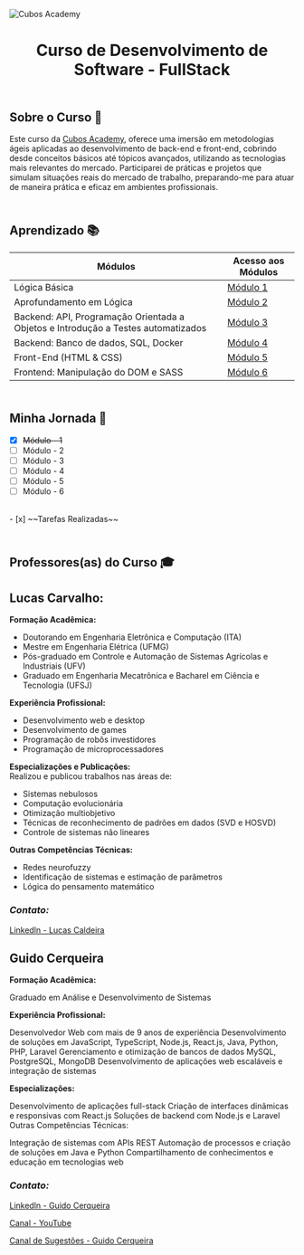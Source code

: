 
![Cubos Academy](https://i.imgur.com/LpY2nT4.png)

<h1 align ='center'>Curso de Desenvolvimento de Software - FullStack</h1>  

## <br>**Sobre o Curso** 🚀

Este curso da [Cubos Academy](https://cubos.academy/cursos/desenvolvimento-de-software), oferece uma imersão em metodologias ágeis aplicadas ao desenvolvimento de back-end e front-end, cobrindo desde conceitos básicos até tópicos avançados, utilizando as tecnologias mais relevantes do mercado. Participarei de práticas e projetos que simulam situações reais do mercado de trabalho, preparando-me para atuar de maneira prática e eficaz em ambientes profissionais. 

## <br> **Aprendizado** 📚

| Módulos | Acesso aos Módulos                                                                                           |
|---------------|-------------------------------------------------------------------------------------------------------|
| Lógica Básica |[Módulo 1](https://github.com/BommerDev/Cubos-Academy---Desenvolvimento-de-Software/tree/Módulo-1)|
| Aprofundamento em Lógica |[Módulo 2](https://github.com/BommerDev/Cubos-Academy---Desenvolvimento-de-Software/tree/Módulo-2)|
| Backend: API, Programação Orientada a Objetos e Introdução a Testes automatizados |[Módulo 3](https://github.com/BommerDev/Cubos-Academy---Desenvolvimento-de-Software/tree/Módulo-3)|
| Backend: Banco de dados, SQL, Docker |[Módulo 4](https://github.com/BommerDev/Cubos-Academy---Desenvolvimento-de-Software/tree/Módulo-4)|
| Front-End (HTML & CSS) |[Módulo 5](https://github.com/BommerDev/Cubos-Academy---Desenvolvimento-de-Software/tree/Módulo-5)|
| Frontend: Manipulação do DOM e SASS |[Módulo 6](https://github.com/BommerDev/Cubos-Academy---Desenvolvimento-de-Software/tree/Módulo-6)|

## <br> **Minha Jornada** 🚩

- [x] ~~Módulo - 1~~
- [ ] Módulo - 2
- [ ] Módulo - 3 
- [ ] Módulo - 4 
- [ ] Módulo - 5
- [ ] Módulo - 6
<br>
- [x] ~~Tarefas Realizadas~~

## <br>**Professores(as) do Curso** 🎓


## Lucas Carvalho:

**Formação Acadêmica:**

- Doutorando em Engenharia Eletrônica e Computação (ITA)
- Mestre em Engenharia Elétrica (UFMG)
- Pós-graduado em Controle e Automação de Sistemas Agrícolas e Industriais (UFV)
- Graduado em Engenharia Mecatrônica e Bacharel em Ciência e Tecnologia (UFSJ)

**Experiência Profissional:**

- Desenvolvimento web e desktop
- Desenvolvimento de games
- Programação de robôs investidores
- Programação de microprocessadores

**Especializações e Publicações:**  
Realizou e publicou trabalhos nas áreas de:

- Sistemas nebulosos
- Computação evolucionária
- Otimização multiobjetivo
- Técnicas de reconhecimento de padrões em dados (SVD e HOSVD)
- Controle de sistemas não lineares

**Outras Competências Técnicas:**

- Redes neurofuzzy
- Identificação de sistemas e estimação de parâmetros
- Lógica do pensamento matemático

### *Contato:*

[Linkedln - Lucas Caldeira](https://www.linkedin.com/in/lucas-jorge-carvalho/)

## Guido Cerqueira

**Formação Acadêmica:**

Graduado em Análise e Desenvolvimento de Sistemas

**Experiência Profissional:**

Desenvolvedor Web com mais de 9 anos de experiência
Desenvolvimento de soluções em JavaScript, TypeScript, Node.js, React.js, Java, Python, PHP, Laravel
Gerenciamento e otimização de bancos de dados MySQL, PostgreSQL, MongoDB
Desenvolvimento de aplicações web escaláveis e integração de sistemas

**Especializações:**

Desenvolvimento de aplicações full-stack
Criação de interfaces dinâmicas e responsivas com React.js
Soluções de backend com Node.js e Laravel
Outras Competências Técnicas:

Integração de sistemas com APIs REST
Automação de processos e criação de soluções em Java e Python
Compartilhamento de conhecimentos e educação em tecnologias web

### *Contato:*

[Linkedln - Guido Cerqueira](https://www.linkedin.com/in/lucas-jorge-carvalho/)

[Canal - YouTube](https://www.youtube.com/@guidocerqueira)

[Canal de Sugestões - Guido Cerqueira](https://docs.google.com/forms/d/e/1FAIpQLSc1LtFghXJzrK7DBz79HRmNb-wczfH12Hyfv7vbEqyyQfv-CQ/viewform)

